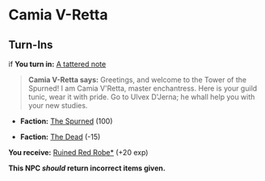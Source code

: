 # Camia V-Retta
## Turn-Ins





if **You turn in:** [A tattered note](/item/18753)


>**Camia V-Retta says:** Greetings, and welcome to the Tower of the Spurned! I am Camia V'Retta, master enchantress. Here is your guild tunic, wear it with pride.  Go to Ulvex D'Jerna; he whall help you with your new studies.


* __Faction:__ [The Spurned](/faction/363) (100)


* __Faction:__ [The Dead](/faction/239) (-15)


 **You receive:**  [Ruined Red Robe*](/item/13582) (+20 exp)

**This NPC *should* return incorrect items given.**







